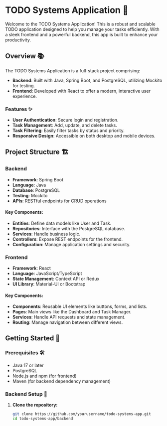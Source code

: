 # TODO Systems Application 🚀

Welcome to the TODO Systems Application! This is a robust and scalable TODO application designed to help you manage your tasks efficiently. With a sleek frontend and a powerful backend, this app is built to enhance your productivity.

## Overview 📚

The TODO Systems Application is a full-stack project comprising:

- **Backend**: Built with Java, Spring Boot, and PostgreSQL, utilizing Mockito for testing.
- **Frontend**: Developed with React to offer a modern, interactive user experience.

### Features ✨

- **User Authentication**: Secure login and registration.
- **Task Management**: Add, update, and delete tasks.
- **Task Filtering**: Easily filter tasks by status and priority.
- **Responsive Design**: Accessible on both desktop and mobile devices.

## Project Structure 🏗️

### Backend

- **Framework**: Spring Boot
- **Language**: Java
- **Database**: PostgreSQL
- **Testing**: Mockito
- **APIs**: RESTful endpoints for CRUD operations

#### Key Components:

- **Entities**: Define data models like User and Task.
- **Repositories**: Interface with the PostgreSQL database.
- **Services**: Handle business logic.
- **Controllers**: Expose REST endpoints for the frontend.
- **Configuration**: Manage application settings and security.

### Frontend

- **Framework**: React
- **Language**: JavaScript/TypeScript
- **State Management**: Context API or Redux
- **UI Library**: Material-UI or Bootstrap

#### Key Components:

- **Components**: Reusable UI elements like buttons, forms, and lists.
- **Pages**: Main views like the Dashboard and Task Manager.
- **Services**: Handle API requests and state management.
- **Routing**: Manage navigation between different views.

## Getting Started 🚀

### Prerequisites 🛠️

- Java 17 or later
- PostgreSQL
- Node.js and npm (for frontend)
- Maven (for backend dependency management)

### Backend Setup 🔧

1. **Clone the repository:**
   ```bash
   git clone https://github.com/yourusername/todo-systems-app.git
   cd todo-systems-app/backend
```

